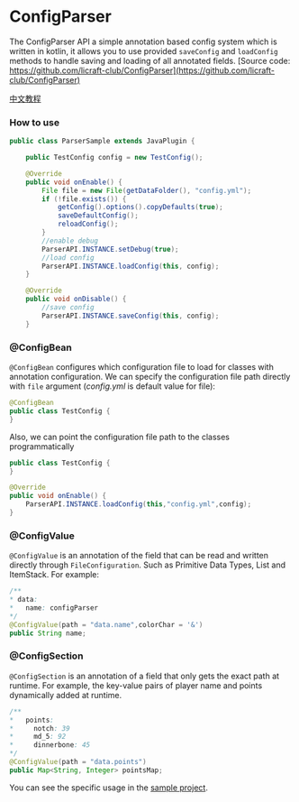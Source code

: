 # ConfigParser

The ConfigParser API a simple annotation based config system which is  written in kotlin, it allows you to use provided `saveConfig` and `loadConfig` methods to handle saving and loading of all annotated fields. 
[Source code: https://github.com/licraft-club/ConfigParser](https://github.com/licraft-club/ConfigParser)

[中文教程](./README-cn.md)
### How to use
```java
public class ParserSample extends JavaPlugin {

    public TestConfig config = new TestConfig();

    @Override
    public void onEnable() {
        File file = new File(getDataFolder(), "config.yml");
        if (!file.exists()) {
            getConfig().options().copyDefaults(true);
            saveDefaultConfig();
            reloadConfig();
        }
        //enable debug
        ParserAPI.INSTANCE.setDebug(true);
		//load config
        ParserAPI.INSTANCE.loadConfig(this, config);
    }

    @Override
    public void onDisable() {
	    //save config
        ParserAPI.INSTANCE.saveConfig(this, config);
    }
```
### @ConfigBean
`@ConfigBean` configures which configuration file to load for classes with annotation configuration. We can specify the configuration file path directly with `file` argument (*config.yml* is default value for file):
```java
@ConfigBean
public class TestConfig {
}
```
Also, we can point the configuration file path to the classes programmatically
```java
public class TestConfig {
}

@Override
public void onEnable() {
	ParserAPI.INSTANCE.loadConfig(this,"config.yml",config);
}
```
### @ConfigValue
`@ConfigValue` is an annotation of the field that can be read and written directly through `FileConfiguration`. Such as Primitive Data Types, List and ItemStack.
For example:
```java
/**
* data:
*   name: configParser
*/
@ConfigValue(path = "data.name",colorChar = '&')
public String name;
```
### @ConfigSection
`@ConfigSection` is an annotation of a field that only gets the exact path at runtime. For example, the key-value pairs of player name and points dynamically added at runtime.
```java
/**
*   points:
*     notch: 39
*     md_5: 92
*     dinnerbone: 45
*/
@ConfigValue(path = "data.points")
public Map<String, Integer> pointsMap;
```
You can see the specific usage in the [sample project](https://github.com/licraft-club/ConfigParser).
